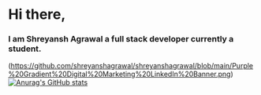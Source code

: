 # Hi there,
### I am Shreyansh Agrawal a full stack developer currently a student.
(https://github.com/shreyanshagrawal/shreyanshagrawal/blob/main/Purple%20Gradient%20Digital%20Marketing%20LinkedIn%20Banner.png)
[![Anurag's GitHub stats](https://github-readme-stats.vercel.app/api?username=ShreyanshAgrawal&show_icons=true&theme=radical)](https://github.com/anuraghazra/github-readme-stats)
